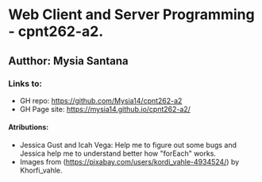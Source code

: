 # Web Client and Server Programming - cpnt262-a2.

## Autthor: Mysia Santana


### Links to:

* GH repo: https://github.com/Mysia14/cpnt262-a2
* GH Page site: https://mysia14.github.io/cpnt262-a2/



#### Atributions:

 - Jessica Gust and Icah Vega: Help me to figure out some bugs and Jessica help me to understand better how "forEach" works.
 - Images from (https://pixabay.com/users/kordi_vahle-4934524/) by Khorfi_vahle.
